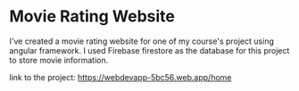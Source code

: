 # Movie Rating Website

I've created a movie rating website for one of my course's project using angular
framework. I used Firebase firestore as the database for this project to store
movie information.


link to the project:
https://webdevapp-5bc56.web.app/home
